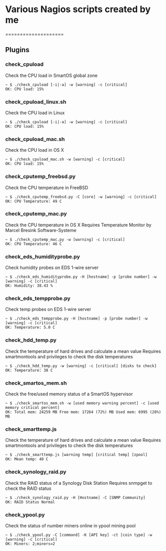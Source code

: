 # Various Nagios scripts created by me
====================

Plugins
-------

### check_cpuload

Check the CPU load in SmartOS global zone

    ~ $ ./check_cpuload [-i|-a] -w [warning] -c [critical]
    OK: CPU load: 15%
    
### check_cpuload_linux.sh

Check the CPU load in Linux

    ~ $ ./check_cpuload [-i|-a] -w [warning] -c [critical]
    OK: CPU load: 15%
    
### check_cpuload_mac.sh

Check the CPU load in OS X

    ~ $ ./check_cpuload_mac.sh -w [warning] -c [critical]
    OK: CPU load: 15%

### check_cputemp_freebsd.py

Check the CPU temperature in FreeBSD

    ~ $ ./check_cputemp_freebsd.py -C [core] -w [warning] -c [critical]
    OK: CPU Temperature: 49 C

### check_cputemp_mac.py

Check the CPU temperature in OS X
Requires Temperature Monitor by Marcel Bresink Software-Systeme

    ~ $ ./check_cputemp_mac.py -w [warning] -c [critical]
    OK: CPU Temperature: 46 C

### check_eds_humidityprobe.py

Check humidity probes on EDS 1-wire server

    ~ $ ./check_eds_humidityprobe.py -H [hostname] -p [probe number] -w [warning] -c [critical]
    OK: Humidity: 38.43 %

### check_eds_tempprobe.py

Check temp probes on EDS 1-wire server

    ~ $ ./check_eds_tempprobe.py -H [hostname] -p [probe number] -w [warning] -c [critical]
    OK: Temperature: 5.0 C

### check_hdd_temp.py

Check the temperature of hard drives and calculate a mean value
Requires smartmontools and privileges to check the disk temperatures

    ~ $ ./check_hdd_temp.py -w [warning] -c [critical] [disks to check]
    OK: Temperature: 38 C

### check_smartos_mem.sh

Check the free/used memory status of a SmartOS hypervisor

    ~ $ ./check_smartos_mem.sh -w [used memory warning percent] -c [used memory critical percent]
    OK: Total mem: 24259 MB Free mem: 17264 (72%) MB Used mem: 6995 (28%) MB
    
### check_smarttemp.js

Check the temperature of hard drives and calculate a mean value
Requires smartmontools and privileges to check the disk temperatures

    ~ $ ./check_smarttemp.js [warning temp] [critical temp] [zpool]
    OK: Mean temp: 40 C
    
### check_synology_raid.py

Check the RAID status of a Synology Disk Station
Requires snmpget to check the RAID status

    ~ $ ./check_synology_raid.py -H [Hostname] -C [SNMP Community]
    OK: RAID Status Normal
    
### check_ypool.py

Check the status of number miners online in ypool mining pool

    ~ $ ./check_ypool.py -C [command] -K [API key] -ct [coin type] -w [warning] -c [critical]
    OK: Miners: 2;miners=2
